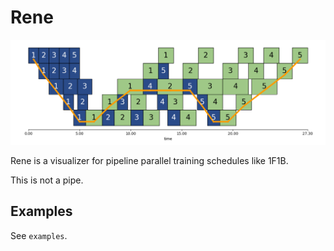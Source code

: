 # Rene

![Synchronous 1F1B](assets/1f1b_with_critical_path.png)

Rene is a visualizer for pipeline parallel training schedules like 1F1B.

This is not a pipe.

## Examples

See `examples`.
